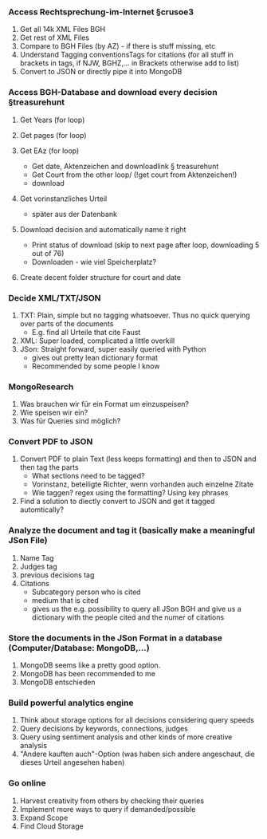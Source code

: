 ### Access Rechtsprechung-im-Internet §crusoe3
1. Get all 14k XML Files BGH
2. Get rest of XML Files
3. Compare to BGH Files (by AZ) - if there is stuff missing, etc
4. Understand Tagging conventionsTags for citations (for all stuff in brackets in tags, if NJW, BGHZ,... in Brackets otherwise add to list)
5. Convert to JSON or directly pipe it into MongoDB


### Access BGH-Database and download every decision §treasurehunt
1. Get Years (for loop)  
2. Get pages (for loop)  
3. Get EAz (for loop) 
	 * Get date, Aktenzeichen and downloadlink § treasurehunt
	 * Get Court from the other loop/ (!get court from Aktenzeichen!) 
	 * download 
4. Get vorinstanzliches Urteil 
	* später aus der Datenbank

3. Download decision and automatically name it right
	* Print status of download (skip to next page after loop, downloading 5 out of 76)
	* Downloaden - wie viel Speicherplatz?
4. Create decent folder structure for court and date

### Decide XML/TXT/JSON
1. TXT: Plain, simple but no tagging whatsoever. Thus no quick querying over parts of the documents
	* E.g. find all Urteile that cite Faust
2. XML: Super loaded, complicated a little overkill
3. JSon: Straight forward, super easily queried with Python
	* gives out pretty lean dictionary format
	* Recommended by some people I know
	
### MongoResearch
1. Was brauchen wir für ein Format um einzuspeisen?
2. Wie speisen wir ein?
3. Was für Queries sind möglich?

### Convert PDF to JSON
1. Convert PDF to plain Text (less keeps formatting) and then to JSON and then tag the parts
	* What sections need to be tagged?
	* Vorinstanz, beteiligte Richter, wenn vorhanden auch einzelne Zitate
	* Wie taggen? regex using the formatting? Using key phrases
2. Find a solution to diectly convert to JSON and get it tagged automtically?

### Analyze the document and tag it (basically make a meaningful JSon File)
1. Name Tag
2. Judges tag
3. previous decisions tag
3. Citations
	* Subcategory person who is cited
	* medium that is cited
	* gives us the e.g. possibility to query all JSon BGH and give us a dictionary with the people cited and the numer of citations

### Store the documents in the JSon Format in a database (Computer/Database: MongoDB,...)
1. MongoDB seems like a pretty good option.
2. MongoDB has been recommended to me
3. MongoDB entschieden

### Build powerful analytics engine
1. Think about storage options for all decisions considering query speeds
2. Query decisions by keywords, connections, judges
3. Query using sentiment analysis and other kinds of more creative analysis
4. "Andere kauften auch"-Option (was haben sich andere angeschaut, die dieses Urteil angesehen haben)

### Go online
1. Harvest creativity from others by checking their queries
2. Implement more ways to query if demanded/possible
3. Expand Scope
4. Find Cloud Storage

